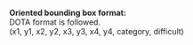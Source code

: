 **Oriented bounding box format:** <br>
DOTA format is followed. <br>
(x1, y1, x2, y2, x3, y3, x4, y4, category, difficult)
